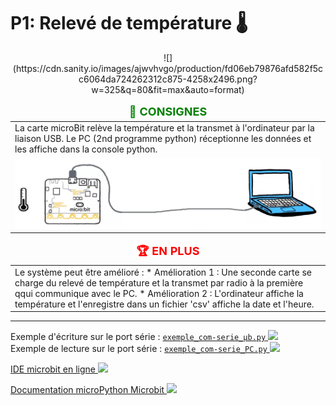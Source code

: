 # **P1: Relevé de température 🌡️**  
<center>![](https://cdn.sanity.io/images/ajwvhvgo/production/fd06eb79876afd582f5cc6064da724262312c875-4258x2496.png?w=325&q=80&fit=max&auto=format)
</center>


<table style="border: none;">
  <thead>
    <tr>
      <td align="center" style="color: green; font-weight: bold; font-size: 18px">
        📝 CONSIGNES
      </td>
    </tr>
  </thead>

  <tbody>
    <tr>
      <td>
      La carte microBit relève la température et la transmet à l'ordinateur par la liaison USB.
      Le PC (2nd programme python) réceptionne les données et les affiche dans la console python.
    </td>
    </tr>
    <tr>
      <td>
        <center><img src="Communication.png")>
        </center>
      </td>
    </tr>
  </tbody>
</table>

<table style="border: none;">
  <thead>
    <tr>
      <td align="center" style="color: red; font-weight: bold; font-size: 18px">
        🏆 EN PLUS
      </td>
    </tr>
  </thead>

  <tbody>
    <tr>
      <td>
      Le système peut être amélioré :
      * Amélioration 1 : Une seconde carte se charge du relevé de température et la transmet par radio à la première qqui communique avec le PC.
      * Amélioration 2 : L'ordinateur affiche la température et l'enregistre dans un fichier 'csv' affiche la date et l'heure.
    </td>
    </tr>
  </tbody>
</table>

___

Exemple d'écriture sur le port série : <a href="https://sasl56-my.sharepoint.com/:u:/g/personal/mickael_kerviche_sa-sl_fr/EeEU5xTQ82BIgRs76XpQ7VEBtwN90OIwkt-MMshMSTOQxg" target="_blank">`exemple_com-serie_µb.py`
![](https://icons.iconarchive.com/icons/untergunter/leaf-mimes/32/text-x-python-icon.png)</a><br>
Exemple de lecture sur le port série : <a href="https://sasl56-my.sharepoint.com/:u:/g/personal/mickael_kerviche_sa-sl_fr/EWn37BtSWGNJvaH1BjiUnWYBlSV1JZ9YsuftKzIax-Azhw" target="_blank">`exemple_com-serie_PC.py`
![](https://icons.iconarchive.com/icons/untergunter/leaf-mimes/32/text-x-python-icon.png)</a>

<a href="https://python.microbit.org/v/2" target="_blank">IDE microbit en ligne
![](https://icons.iconarchive.com/icons/icons8/windows-8/24/Programming-External-Link-icon.png)</a><br>


<a href="https://microbit-micropython.readthedocs.io/fr/latest/" target="_blank">Documentation microPython Microbit
![](https://icons.iconarchive.com/icons/icons8/windows-8/24/Programming-External-Link-icon.png)</a>


